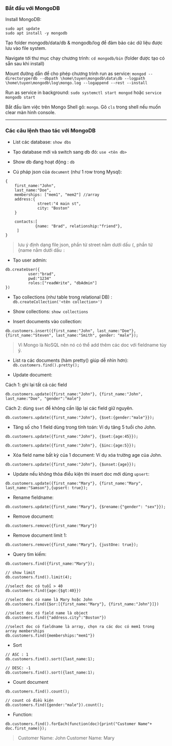 ### Bắt đầu với MongoDB

Install MongoDB: 
```
sudo apt update
sudo apt install -y mongodb
```

Tạo folder mongodb/data/db & mongodb/log để đảm bảo các dữ liệu được lưu vào file system.

Navigate tới thư mục chạy chương trình: ``cd mongodb/bin`` (folder được tạo có sẵn sau khi install)

Mount đường dẫn để cho phép chương trình run as service: ``mongod --directoryperdb --dbpath \home\tuyen\mongodb\data\db --logpath \home\tuyen\mongodb\log\mongo.log --logappend --rest --install``

Run as service in background: ``sudo systemctl start mongod``
hoặc ``service mongodb start``

Bắt đầu làm việc trên Mongo Shell gõ: ``mongo``. Gõ ``cls`` trong shell nếu muốn clear màn hình console.

--------------

### Các câu lệnh thao tác với MongoDB 

* List các database:
``show dbs``

* Tạo database mới và switch sang db đó: ``use <tên db>``

* Show db đang hoạt động : ``db``

* Cú pháp json của ``document`` (như 1 row trong Mysql):

```
{
	first_name:"John",
	last_name:"Doe",
	memberships: ["mem1", "mem2"] //array
	address:{
		      street:"4 main st",
		      city: "Boston"
    }

	contacts:[
		     {name: "Brad", relationship:"friend"},
 	 ]
}
```
> lưu ý định dạng file json, phần tử street nằm dưới dấu ``{``, phần tử {name nằm dưới dấu ``:``


* Tạo user admin:
 
```
db.createUser({
		  user:"brad",
		  pwd:"1234"
		  roles:["readWrite", "dbAdmin"]
})
```
  
* Tạo collections (như table trong relational DB) : ``db.createCollection('<tên collection>')``

* Show collections: ``show collections``

* Insert documents vào collection:
```
db.customers.insert({first_name:"John", last_name:"Doe"}, {first_name:"Steven", last_name:"Smith", gender: "male"});
```
> Vì Mongo là NoSQL nên nó có thể add thêm các doc với fieldname tùy ý.

* List ra các documents (hàm pretty() giúp dễ nhìn hơn): ``db.customers.find().pretty();``

* Update document:

Cách 1: ghi lại tất cả các field

```
db.customers.update({first_name:"John"}, {first_name:"John", last_name:"Doe", "gender":"male"}
```

Cách 2: dùng ``$set`` để không cần lặp lại các field giữ nguyên.

```
db.customers.update({first_name:"John"}, {$set:{gender:"male"}});
```

* Tăng số cho 1 field dùng trong tính toán:
Ví dụ tăng 5 tuổi cho John. 
```
db.customers.update({first_name:"John"}, {$set:{age:45}});

db.customers.update({first_name:"John"}, {$inc:{age:5}});
```

* Xóa field name bất kỳ của 1 document:
Ví dụ xóa trường age của John.
```
db.customers.update({first_name:"John"}, {$unset:{age}});
```

* Update nếu không thỏa điều kiện thì insert doc mới dùng ``upsert``:

```
db.customers.update({first_name:"Mary"}, {first_name:"Mary", last_name:"Samson"},{upsert: true});
```

* Rename fieldname: 
```
db.customers.update({first_name:"Mary"}, {$rename:{"gender": "sex"}});
```

* Remove document:
```
db.customers.remove({first_name:"Mary"})
```

* Remove document limit 1:
```
db.customers.remove({first_name:"Mary"}, {justOne: true});
```

* Query tìm kiếm:

```
db.customers.find({first_name:"Mary"});

// show limit 
db.customers.find().limit(4);

//select doc có tuổi > 40
db.customers.find({age:{$gt:40}})

//select doc có name là Mary hoặc John
db.customers.find({$or:[{first_name:"Mary"}, {first_name:"John"}]})

//select doc có field name là object
db.customers.find({"address.city":"Boston"})

//select doc có fieldname là array, chọn ra các doc có mem1 trong array memberships
db.customers.find({memberships:"mem1"})
```

* Sort 
```
// ASC : 1
db.customers.find().sort({last_name:1);

// DESC: -1
db.customers.find().sort({last_name:1);

```

* Count document

```
db.customers.find().count();

// count có điều kiện
db.customers.find({gender:"male"}).count();
```

* Function:
```
db.customers.find().forEach(function(doc){print("Customer Name"+ doc.first_name)});
```
> Customer Name: John
Customer Name: Mary